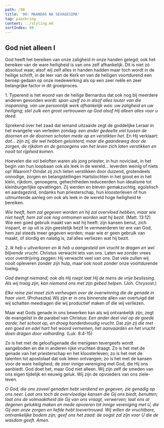 ```yaml
---
path: /98
title: '98: MAANDAG NA SEXAGESIMA'
tag: paaskring
content: ../styling.md
sortIndex: 98
---
```


## God niet alleen I

God heeft het bereiken van onze zaligheid in onze handen gelegd; ook het bereiken van de ware heiligheid is van ons zelf afhankelijk. Dit is niet zó absoluut waar, alsof wij zelf alles in handen hadden maar toch wordt in de heilige schrift, in de leer van de Kerk en van de heiligen voortdurend een beroep gedaan op onze medewerking als op een zeer reële en zeer belangrijke factor in dit groeiproces.

1\. Typerend is het woord van de heilige Bernardus dat ook nog bij meerdere anderen gevonden wordt: _span uzelf zo in alsof alles louter van die inspanning, van uw persoonlijk werk afhankelijk was: uw zaligheid en uw heiliging; stel zulk een groot vertrouwen op God alsof Hij alleen alles voor u deed_.

Sprekend over het zaad dat iemand uitzaaide zegt de goddelijke Leraar in het evangelie van verleden zondag: _een ander gedeelte viel tussen de doornen en de doornen schoten mede op en verstikten het_. En Hij verklaart: _dat... zijn zij, die wel hebben geluisterd, maar die gaandeweg door de zorgen, de rijkdom en de genoegens van het leven zich laten verstikken en nooit tot rijpheid komen._

Hoevelen die vol beloften waren als jong priester, in hun noviciaat, in het begin van hun loopbaan ook als leek in de wereld... leverden weinig of niets op! Waarom? Omdat zij zich lieten verstikken door duizend, grotendeels onnodige, zorgen en belangstellingen Hartstochten in het groot en in het klein, rijkdom, genoegens, gehechtheden reduceerden hun idealisme tot kleinburgerlijke opvattingen. Zij werden en bleven gemakzuchtig, egoïstisch en aardsgezind, ondanks hun priesterschap, hun kloosterleven of hun uitmuntende aanleg om ook als leek in de wereld hoge heiligheid te bereiken.

_Wie heeft, hem zal gegeven worden en hij zal overvloed hebben, maar wie niet heeft, hem zal ook nog ontnomen worden wat hij bezit._ (Matt. 13:12) Wie een goed gebruik maakt van wat hij heeft: zijn kansen benut, zich inspant, er op uit is zijn geestelijk bezit te vermeerderen ter ere van God, hem zal steeds meer gegeven worden; maar wie er geen gebruik van maakt, of slordig en nalatig is, zal alles verliezen wat hij bezit.

2\. _Ik heb u uitverkoren en Ik heb u aangesteld om vrucht te dragen en wel blijvende vrucht._ Christus verwacht iets van ons. Laten we zonder vrees voor overdrijving zeggen: Hij verwacht veel van ons. Dat vele zullen wij nooit opleveren zonder zijn hulp, maar ook nooit zonder onze voortdurende toeleg.

_God dwingt niemand; ook als Hij roept laat Hij de mens de vrije beslissing._ _Als wij traag zijn, kan niemand ons met zijn gebed helpen._ (Joh. Chrysost.)

_Elke reine ziel moet zich verheugen over de overwinning die de genade in haar viert._ (Prohaszka) Wij zijn er in ons binnenste allen van overtuigd dat wij schatten meedragen die wij productief maken of die wij verliezen.

Maar wat Gods genade in ons bewerken kan als wij ontvankelijk zijn, zegt de evangelist in de parabel van Christus: _Een ander deel viel op de goede aarde; het schoot op, en droeg honderdvoudig vrucht._ Dat _zijn zij die met een goed en edel hart het woord vernemen, het aanvaarden en het vrucht doen dragen door volharding._ (Luk. 8:4-15)

Zo is het met de geloofsgenade die menigeen tevergeefs wordt aangeboden en die in anderen rijke vruchten draagt. Zo is het met de genade van het priesterschap en het kloosterleven; zo is het met de talenten tot apostolaat dat ook leken ontvangen; zo is het met de kansen voor de ware heiligheid, de zeer innige vereniging met God, die Hij ons aanbiedt. God doet het, maar God niet alleen. Wij zijn zelf de smeden van ons eigen tijdelijk en eeuwig geluk. Wij zijn de opvoeders van ons ziele-leven.

_O God, die ons zoveel genaden hebt verdiend en gegeven, zie genadig op ons neer. Laat ons toch de overvloedige kansen die Gij ons biedt, benutten; laat ons de volmaaktheid die Gij van ons vraagt, verwerven; laat ons al degenen gelukkig maken en mede opvoeren tot innige vereniging met U, die Gij aan onze zorgen en liefde hebt toevertrouwd. Wij willen de vruchtbare, ontvankelijke bodem zijn; geef ons het zaad: de oogst zal zijn voor U die de wasdom geeft. Amen._
